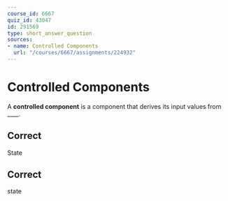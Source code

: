```yaml
---
course_id: 6667
quiz_id: 43047
id: 291569
type: short_answer_question
sources:
- name: Controlled Components
  url: "/courses/6667/assignments/224932"
---
```


# Controlled Components

A **controlled component** is a component that derives its input values from
\_\_\_\_.

## Correct

State

## Correct

state
